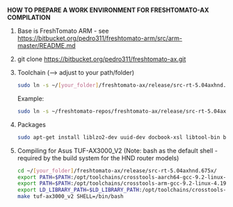 **HOW TO PREPARE A WORK ENVIRONMENT FOR FRESHTOMATO-AX COMPILATION**
  
1. Base is FreshTomato ARM - see https://bitbucket.org/pedro311/freshtomato-arm/src/arm-master/README.md
  
2. git clone https://bitbucket.org/pedro311/freshtomato-ax.git
  
3. Toolchain (--> adjust to your path/folder)
    ```sh
    sudo ln -s ~/[your_folder]/freshtomato-ax/release/src-rt-5.04axhnd.675x/toolchains/brcm /opt/toolchains
    ```
   Example:
    ```sh
    sudo ln -s ~/freshtomato-repos/freshtomato-ax/release/src-rt-5.04axhnd.675x/toolchains/brcm /opt/toolchains
    ```
  
4. Packages
    ```sh
    sudo apt-get install liblzo2-dev uuid-dev docbook-xsl libtool-bin bc rsync gdisk xxd
    ```
  
5. Compiling for Asus TUF-AX3000_V2 (Note: bash as the default shell - required by the build system for the HND router models)
    ```sh
    cd ~/[your_folder]/freshtomato-ax/release/src-rt-5.04axhnd.675x/
    export PATH=$PATH:/opt/toolchains/crosstools-aarch64-gcc-9.2-linux-4.19-glibc-2.30-binutils-2.32/usr/bin
    export PATH=$PATH:/opt/toolchains/crosstools-arm-gcc-9.2-linux-4.19-glibc-2.30-binutils-2.32/usr/bin
    export LD_LIBRARY_PATH=$LD_LIBRARY_PATH:/opt/toolchains/crosstools-arm-gcc-9.2-linux-4.19-glibc-2.30-binutils-2.32/usr/lib
    make tuf-ax3000_v2 SHELL=/bin/bash
    ```
